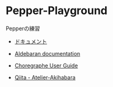 # Pepper-Playground
Pepperの練習

* [ドキュメント](https://community.aldebaran.com/ja/resources/documents)
* [Aldebaran documentation](https://cloud.aldebaran-robotics.com/naoqidoc/2-3/index.html)
* [Choregraphe User Guide](https://cloud.aldebaran-robotics.com/naoqidoc/2-3/software/choregraphe/index.html)

* [Qiita - Atelier-Akihabara](http://qiita.com/Atelier-Akihabara)